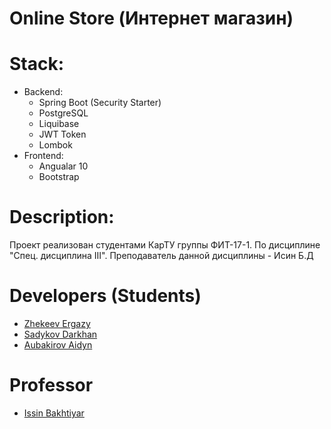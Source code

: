 # Online Store (Интернет магазин)

# Stack:
- Backend:
  - Spring Boot (Security Starter)
  - PostgreSQL 
  - Liquibase
  - JWT Token
  - Lombok
- Frontend:
  - Angualar 10
  - Bootstrap

# Description:
Проект реализован студентами КарТУ группы ФИТ-17-1. По дисциплине "Спец. дисциплина III". Преподаватель данной дисциплины - Исин Б.Д

# Developers (Students)
- <a href="https://github.com/zhekeev">Zhekeev Ergazy</a>
- <a href="https://github.com/khandora">Sadykov Darkhan</a>
- <a href="https://github.com/kzbakir">Aubakirov Aidyn</a>

# Professor
- <a href="https://github.com/BakhtiyarIssin">Issin Bakhtiyar</a>
